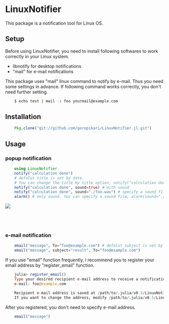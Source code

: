# LinuxNotifier

This package is a notification tool for Linux OS.

## Setup
Before using LinuxNotifier, you need to install following softwares to work correctly in your Linux system.
- libnotify for desktop notifications
- "mail" for e-mail notifications

This package uses "mail" linux command to notify by e-mail. Thus you need some settings in advance.
If following command works correctly, you don't need further setting.
```bash
	$ echo test | mail -s foo yourmail@example.com
```

## Installation
```Julia
	Pkg.clone("git://github.com/goropikari/LinuxNotifier.jl.git")
```

## Usage
### popup notification
```Julia
	using LinuxNotifier
	notify("calculation done")
	# defalut title is set by date.
	# You can change the title by title option, notify("calculation done", title="foofoo")
	notify("calculation done", sound=true) # with sound
	notify("calculation done", sound="./foo.wav") # specify a sound file
	alarm() # only sound. You can specify a sound file, alarm(sound="./foo.wav")
```
<img src="./src/popup.png" align="left"  />


<br><br><br><br>
### e-mail notification
```Julia
	email("message", To="foo@example.com") # defalut subject is set by date.
	email("message", subject="result", To="foo@example.com")
```


If you use "email" function frequently, I recommend you to register your email address by "register_email" function.
```Julia
	julia> register_email()
	Type your desired recipient e-mail address to receive a notification.
	e-mail: foo@example.com

	Recipient e-mail address is saved at /path/to/.julia/v0.5/LinuxNotifier/email/address.txt.
	If you want to change the address, modify /path/to/.julia/v0.5/LinuxNotifier/email/address.txt directly or run register_email() again
```

After you registered, you don't need to specify e-mail address.
```Julia
	email("message")
```

